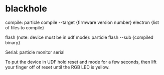 # blackhole
compile:
  particle compile --target {firmware version number} electron {list of files to compile}
  
flash (note: device must be in udf mode):
  particle flash --sub {compiled binary}
  
Serial:
  particle monitor serial 
  
To put the device in UDF hold reset and mode for a few seconds, then lift your finger off of reset until the RGB LED is yellow. 
